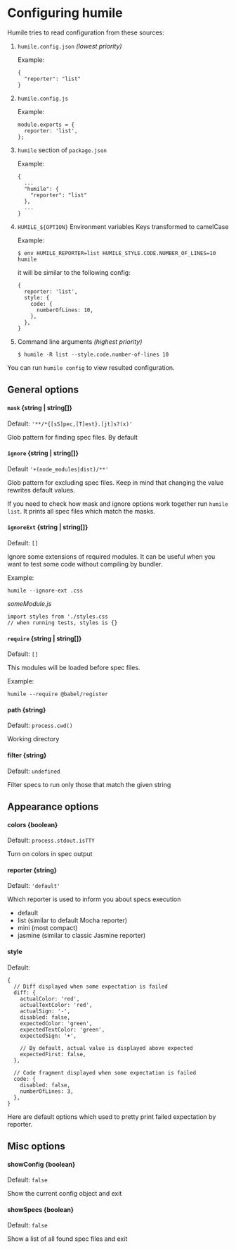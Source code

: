 # Configuring humile

Humile tries to read configuration from these sources:

1. `humile.config.json` *(lowest priority)*

    Example:
    
    ```
    {
      "reporter": "list"
    }
    ```

2. `humile.config.js`

    Example:
    
    ```
    module.exports = {
      reporter: 'list',
    };
    ```

3. `humile` section of `package.json`

    Example:
    
    ```
    {
      ...
      "humile": {
        "reporter": "list"
      },
      ...
    }
    ```

4. `HUMILE_${OPTION}` Environment variables Keys transformed to camelCase

    Example:
    
    ```
    $ env HUMILE_REPORTER=list HUMILE_STYLE.CODE.NUMBER_OF_LINES=10 humile
    ```
    
    it will be similar to the following config:
    
    ```
    {
      reporter: 'list',
      style: {
        code: {
          numberOfLines: 10,
        },
      },
    }
    ```

5. Command line arguments *(highest priority)*

    ```
    $ humile -R list --style.code.number-of-lines 10
    ```

You can run `humile config` to view resulted configuration.

## General options

#### `mask` {string | string[]}

Default: `'**/*{[sS]pec,[T]est}.[jt]s?(x)'`

Glob pattern for finding spec files. By default 

#### `ignore` {string | string[]}

Default `'+(node_modules|dist)/**'`

Glob pattern for excluding spec files. Keep in mind that changing the value
rewrites default values.

If you need to check how mask and ignore options work together run
`humile list`. It prints all spec files which match the masks.

#### `ignoreExt` {string | string[]}

Default: `[]`

Ignore some extensions of required modules. It can be useful when you want
to test some code without compiling by bundler.

Example:

`humile --ignore-ext .css`

*someModule.js*

```
import styles from './styles.css
// when running tests, styles is {}
```

#### `require` {string | string[]}

Default: `[]`

This modules will be loaded before spec files.

Example: 

`humile --require @babel/register`

#### path {string}

Default: `process.cwd()`

Working directory

#### filter {string}

Default: `undefined`

Filter specs to run only those that match the given string

## Appearance options

#### colors {boolean}

Default: `process.stdout.isTTY`

Turn on colors in spec output

#### reporter {string}

Default: `'default'`

Which reporter is used to inform you about specs execution

- default
- list (similar to default Mocha reporter)
- mini (most compact)
- jasmine (similar to classic Jasmine reporter)

#### style

Default:

```
{
  // Diff displayed when some expectation is failed 
  diff: {
    actualColor: 'red',
    actualTextColor: 'red',
    actualSign: '-',
    disabled: false,
    expectedColor: 'green',
    expectedTextColor: 'green',
    expectedSign: '+',

    // By default, actual value is displayed above expected
    expectedFirst: false, 
  },

  // Code fragment displayed when some expectation is failed 
  code: {
    disabled: false,
    numberOfLines: 3,
  },
}
```

Here are default options which used to pretty print failed expectation by
reporter.

## Misc options

#### showConfig {boolean}

Default: `false`

Show the current config object and exit

#### showSpecs {boolean}

Default: `false`

Show a list of all found spec files and exit
